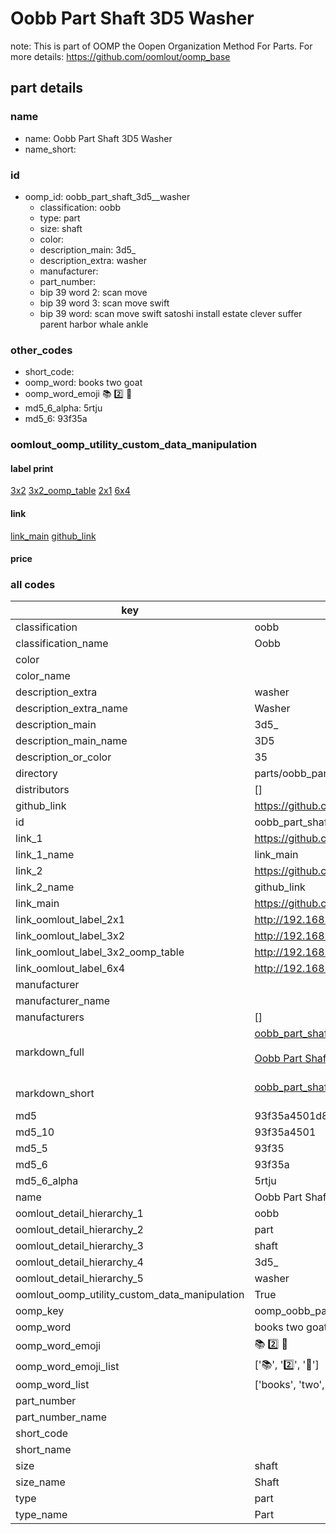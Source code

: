 # Oobb Part Shaft 3D5  Washer  

note: This is part of OOMP the Oopen Organization Method For Parts. For more details: https://github.com/oomlout/oomp_base

##  part details





### name
* name: Oobb Part Shaft 3D5  Washer
* name_short: 
### id
* oomp_id: oobb_part_shaft_3d5__washer
  * classification: oobb
  * type: part
  * size: shaft
  * color: 
  * description_main: 3d5_
  * description_extra: washer
  * manufacturer: 
  * part_number: 
  * bip 39 word 2: scan move
  * bip 39 word 3: scan move swift
  * bip 39 word: scan move swift satoshi install estate clever suffer parent harbor whale ankle

### other_codes
* short_code: 
* oomp_word: books two goat
* oomp_word_emoji :books: :two: :goat:
* md5_6_alpha: 5rtju
* md5_6: 93f35a






### oomlout_oomp_utility_custom_data_manipulation
#### label print
[3x2](http://192.168.1.245:1112/?label=oomp%205rtju)
[3x2_oomp_table](http://192.168.1.107:1112/?label=oomp%205rtju)
[2x1](http://192.168.1.242:1112/?label=oomp%205rtju)
[6x4](http://192.168.1.55:1112/?label=oomp%205rtju)    

#### link

[link_main](https://github.com/oomlout/oomlout_oomp_current_version_messy/tree/main/parts/oobb_part_shaft_3d5__washer) [github_link](https://github.com/oomlout/oomlout_oomp_part_src/tree/main/parts/oobb_part_shaft_3d5__washer)                             

#### price







### all codes 
| key | value |  
| --- | --- |  
| classification | oobb |  
| classification_name | Oobb |  
| color |  |  
| color_name |  |  
| description_extra | washer |  
| description_extra_name | Washer |  
| description_main | 3d5_ |  
| description_main_name | 3D5  |  
| description_or_color | 35 |  
| directory | parts/oobb_part_shaft_3d5__washer |  
| distributors | [] |  
| github_link | https://github.com/oomlout/oomlout_oomp_part_src/tree/main/parts/oobb_part_shaft_3d5__washer |  
| id | oobb_part_shaft_3d5__washer |  
| link_1 | https://github.com/oomlout/oomlout_oomp_current_version_messy/tree/main/parts/oobb_part_shaft_3d5__washer |  
| link_1_name | link_main |  
| link_2 | https://github.com/oomlout/oomlout_oomp_part_src/tree/main/parts/oobb_part_shaft_3d5__washer |  
| link_2_name | github_link |  
| link_main | https://github.com/oomlout/oomlout_oomp_current_version_messy/tree/main/parts/oobb_part_shaft_3d5__washer |  
| link_oomlout_label_2x1 | http://192.168.1.242:1112/?label=oomp%205rtju |  
| link_oomlout_label_3x2 | http://192.168.1.245:1112/?label=oomp%205rtju |  
| link_oomlout_label_3x2_oomp_table | http://192.168.1.107:1112/?label=oomp%205rtju |  
| link_oomlout_label_6x4 | http://192.168.1.55:1112/?label=oomp%205rtju |  
| manufacturer |  |  
| manufacturer_name |  |  
| manufacturers | [] |  
| markdown_full | [oobb_part_shaft_3d5__washer](https://github.com/oomlout/oomlout_oomp_current_version_messy/tree/main/parts/oobb_part_shaft_3d5__washer)<br>[](https://github.com/oomlout/oomlout_oomp_current_version_messy/tree/main/parts/oobb_part_shaft_3d5__washer)<br>[Oobb Part Shaft 3D5  Washer](https://github.com/oomlout/oomlout_oomp_current_version_messy/tree/main/parts/oobb_part_shaft_3d5__washer)<br><br> |  
| markdown_short | [oobb_part_shaft_3d5__washer](https://github.com/oomlout/oomlout_oomp_current_version_messy/tree/main/parts/oobb_part_shaft_3d5__washer)<br><br> |  
| md5 | 93f35a4501d8a55135babbf7b7a43601 |  
| md5_10 | 93f35a4501 |  
| md5_5 | 93f35 |  
| md5_6 | 93f35a |  
| md5_6_alpha | 5rtju |  
| name | Oobb Part Shaft 3D5  Washer |  
| oomlout_detail_hierarchy_1 | oobb |  
| oomlout_detail_hierarchy_2 | part |  
| oomlout_detail_hierarchy_3 | shaft |  
| oomlout_detail_hierarchy_4 | 3d5_ |  
| oomlout_detail_hierarchy_5 | washer |  
| oomlout_oomp_utility_custom_data_manipulation | True |  
| oomp_key | oomp_oobb_part_shaft_3d5__washer |  
| oomp_word | books two goat |  
| oomp_word_emoji | :books: :two: :goat: |  
| oomp_word_emoji_list | [':books:', ':two:', ':goat:'] |  
| oomp_word_list | ['books', 'two', 'goat'] |  
| part_number |  |  
| part_number_name |  |  
| short_code |  |  
| short_name |  |  
| size | shaft |  
| size_name | Shaft |  
| type | part |  
| type_name | Part |  
